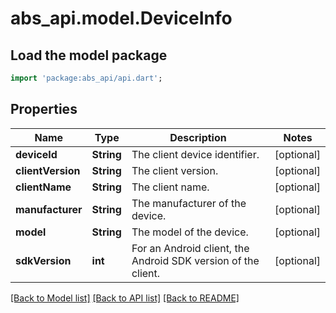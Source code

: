 # abs_api.model.DeviceInfo

## Load the model package
```dart
import 'package:abs_api/api.dart';
```

## Properties
Name | Type | Description | Notes
------------ | ------------- | ------------- | -------------
**deviceId** | **String** | The client device identifier. | [optional] 
**clientVersion** | **String** | The client version. | [optional] 
**clientName** | **String** | The client name. | [optional] 
**manufacturer** | **String** | The manufacturer of the device. | [optional] 
**model** | **String** | The model of the device. | [optional] 
**sdkVersion** | **int** | For an Android client, the Android SDK version of the client. | [optional] 

[[Back to Model list]](../README.md#documentation-for-models) [[Back to API list]](../README.md#documentation-for-api-endpoints) [[Back to README]](../README.md)


